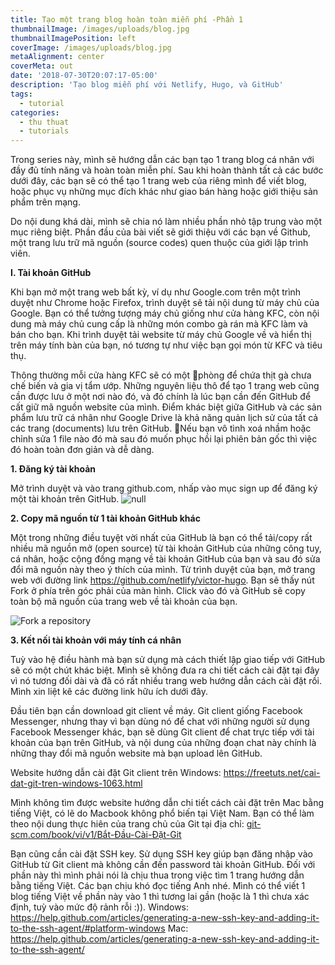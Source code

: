 ```yaml
---
title: Tạo một trang blog hoàn toàn miễn phí -Phần 1
thumbnailImage: /images/uploads/blog.jpg
thumbnailImagePosition: left
coverImage: /images/uploads/blog.jpg
metaAlignment: center
coverMeta: out
date: '2018-07-30T20:07:17-05:00'
description: 'Tạo blog miễn phí với Netlify, Hugo, và GitHub'
tags:
  - tutorial
categories:
  - thu thuat
  - tutorials
---
```

Trong series này, mình sẽ hướng dẫn các bạn tạo 1 trang blog cá nhân với đầy đủ tính năng và hoàn toàn miễn phí. Sau khi hoàn thành tất cả các bước dưới đây, các bạn sẽ có thể tạo 1 trang web của riêng mình để viết blog, hoặc phục vụ những mục đích khác như giao bán hàng hoặc giới thiệu sản phẩm trên mạng.

Do nội dung khá dài, mình sẽ chia nó làm nhiều phần nhỏ tập trung vào một mục riêng biệt. Phần đầu của bài viết sẽ giới thiệu với các bạn về Github, một trang lưu trữ mã nguồn (source codes) quen thuộc của giới lập trình viên.

**I. Tài khoản GitHub**

Khi bạn mở một trang web bất kỳ, ví dụ như Google.com trên một trình duyệt như Chrome hoặc Firefox, trình duyệt sẽ tải nội dung từ máy chủ của Google. Bạn có thể tưởng tượng máy chủ giống như cửa hàng KFC, còn nội dung mà máy chủ cung cấp là những món combo gà rán mà KFC làm và bán cho bạn. Khi trình duyệt tải website từ máy chủ Google về và hiển thị trên máy tính bàn của bạn, nó tương tự như việc bạn gọi món từ KFC và tiêu thụ. 

Thông thường mỗi cửa hàng KFC sẽ có một phòng để chứa thịt gà chưa chế biến và gia vị tẩm ướp. Những nguyên liệu thô để tạo 1 trang web cũng cần được lưu ở một nơi nào đó, và đó chính là lúc bạn cần đến GitHub để cất giữ mã nguồn website của mình. Điểm khác biệt giữa GitHub và các sản phẩm lưu trữ cá nhân như Google Drive là khả năng quản  lịch sử của tất cả các trang (documents) lưu trên GitHub. Nếu bạn vô tình xoá nhầm hoặc chỉnh sửa 1 file nào đó mà sau đó muốn phục hồi lại phiên bản gốc thì việc đó hoàn toàn đơn giản và dễ dàng.

**1. Đăng ký tài khoản**

Mở trình duyệt và vào trang github.com, nhấp vào mục sign up để đăng ký một tài khoản trên GitHub.
![null](/images/uploads/github1.png)

**2. Copy mã nguồn từ 1 tài khoản GitHub khác**  

Một trong những điều tuyệt vời nhất của GitHub là bạn có thể tải/copy rất nhiều mã nguồn mở (open source) từ tài khoản GitHub của những công tuy, cá nhân, hoặc cộng đồng mạng về tài khoản GitHub của bạn và sau đó sửa đổi mã nguồn này theo ý thích của mình. 
Từ trình duyệt của bạn, mở trang web với đường link https://github.com/netlify/victor-hugo. Bạn sẽ thấy nút Fork ở phía trên góc phải của màn hình. Click vào đó và GitHub sẽ copy toàn bộ mã nguồn của trang web về tài khoản của bạn.

![Fork a repository](/images/uploads/screen-shot-2018-08-03-at-4.21.37-pm.png)

**3. Kết nối tài khoản với máy tính cá nhân**  

Tuỳ vào hệ điều hành mà bạn sử dụng mà cách thiết lập giao tiếp với GitHub sẽ có một chút khác biệt. Mình sẽ không đưa ra chi tiết cách cài đặt tại đây vì nó tương đối dài và đã có rất nhiều trang web hướng dẫn cách cài đặt rồi. Mình xin liệt kê các đường link hữu ích dưới đây.

Đầu tiên bạn cần download git client về máy. Git client giống Facebook Messenger, nhưng thay vì bạn dùng nó để chat với những người sử dụng Facebook Messenger khác, bạn sẽ dùng Git client để chat trực tiếp với tài khoản của bạn trên GitHub, và nội dung của những đoạn chat này chính là những thay đổi mã nguồn website mà bạn upload lên GitHub.

Website hướng dẫn cài đặt Git client trên Windows: https://freetuts.net/cai-dat-git-tren-windows-1063.html

Mình không tìm được website hướng dẫn chi tiết cách cài đặt trên Mac bằng tiếng Việt, có lẽ do Macbook không phổ biến tại Việt Nam. Bạn có thể làm theo nội dung thực hiên của trang chủ của Git tại địa chỉ: [git-scm.com/book/vi/v1/Bắt-Đầu-Cài-Đặt-Git](https://git-scm.com/book/vi/v1/B%E1%BA%AFt-%C4%90%E1%BA%A7u-C%C3%A0i-%C4%90%E1%BA%B7t-Git)

Bạn cũng cần cài đặt SSH key. Sử dụng SSH key giúp bạn đăng nhập vào GitHub từ Git client mà không cần đến password tài khoản GitHub. Đối với phần này thì mình phải nói là chịu thua trong việc tìm 1 trang hướng dẫn bằng tiếng Việt. Các bạn chịu khó đọc tiếng Anh nhé. Mình có thể viết 1 blog tiếng Việt về phần này vào 1 thì tương lai gần (hoặc là 1 thì chưa xác định, tuỳ vào mức độ rảnh rỗi :)). 
Windows: https://help.github.com/articles/generating-a-new-ssh-key-and-adding-it-to-the-ssh-agent/#platform-windows
Mac: https://help.github.com/articles/generating-a-new-ssh-key-and-adding-it-to-the-ssh-agent/

